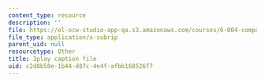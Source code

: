 ```yaml
---
content_type: resource
description: ''
file: https://ol-ocw-studio-app-qa.s3.amazonaws.com/courses/6-004-computation-structures-spring-2017/c2d8b58e1b44d87c4e4fafbb168526f7_oi1Jb-dGsWU.srt
file_type: application/x-subrip
parent_uid: null
resourcetype: Other
title: 3play caption file
uid: c2d8b58e-1b44-d87c-4e4f-afbb168526f7
---
```

